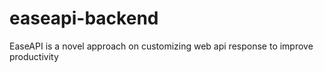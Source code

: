 # easeapi-backend
EaseAPI is a novel approach on customizing web api response to improve productivity
